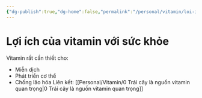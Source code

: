 ```yaml
---
{"dg-publish":true,"dg-home":false,"permalink":"/personal/vitamin/loi-ich-cua-vitamin-voi-suc-khoe/","dgPassFrontmatter":true,"noteIcon":"","updated":"2025-01-14T22:20:21.756+07:00"}
---
```



# Lợi ích của vitamin với sức khỏe
Vitamin rất cần thiết cho:
- Miễn dịch
- Phát triển cơ thể
- Chống lão hóa
Liên kết: [[Personal/Vitamin/0 Trái cây là nguồn vitamin quan trọng\|0 Trái cây là nguồn vitamin quan trọng]]